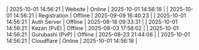 | 2025-10-01 14:56:21 | Website | Online | 2025-10-01 14:56:18 |
| 2025-10-01 14:56:21 | Registration | Offline | 2025-09-09 16:40:23 |
| 2025-10-01 14:56:21 | Auth Server | Offline | 2025-08-18 09:33:31 |
| 2025-10-01 14:56:21 | Kezan (PvE) | Offline | 2025-08-03 17:58:02 |
| 2025-10-01 14:56:21 | Gurubashi (PvP) | Offline | 2025-08-23 21:44:06 |
| 2025-10-01 14:56:21 | Cloudflare | Online | 2025-10-01 14:56:18 |
